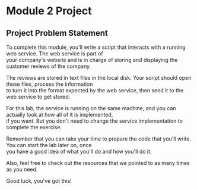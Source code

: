 # Module 2 Project

## Project Problem Statement

To complete this module, you'll write a script that interacts with a running web service.  The web service is part of\
your company's website and is in charge of storing and displaying the customer reviews of the company.

The reviews are stored in text files in the local disk. Your script should open those files, process the information\
to turn it into the format expected by the web service, then send it to the web service to get stored.

For this lab, the service is running on the same machine, and you can actually look at how all of it is implemented,\
if you want.  But you don't need to change the service implementation to complete the exercise.

Remember that you can take your time to prepare the code that you’ll write. You can start the lab later on, once\
you have a good idea of what you'll do and how you'll do it.

Also, feel free to check out the resources that we pointed to as many times as you need.

Good luck, you've got this!